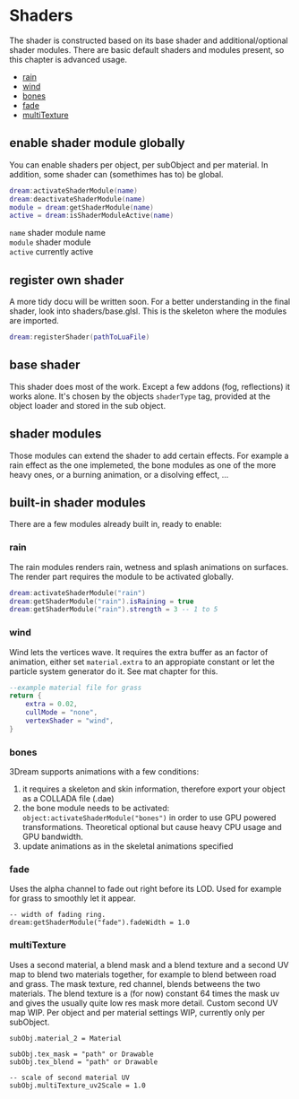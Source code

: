 # Shaders
The shader is constructed based on its base shader and additional/optional shader modules.
There are basic default shaders and modules present, so this chapter is advanced usage.

- [rain](#rain)
- [wind](#wind)
- [bones](#bones)
- [fade](#fade)
- [multiTexture](#multiTexture)

## enable shader module globally
You can enable shaders per object, per subObject and per material. In addition, some shader can (somethimes has to) be global.

```lua
dream:activateShaderModule(name)
dream:deactivateShaderModule(name)
module = dream:getShaderModule(name)
active = dream:isShaderModuleActive(name)
```
`name` shader module name  
`module` shader module  
`active` currently active  



## register own shader
A more tidy docu will be written soon.
For a better understanding in the final shader, look into shaders/base.glsl. This is the skeleton where the modules are imported.
```lua
dream:registerShader(pathToLuaFile)
```



## base shader
This shader does most of the work. Except a few addons (fog, reflections) it works alone.
It's chosen by the objects `shaderType` tag, provided at the object loader and stored in the sub object.

## shader modules
Those modules can extend the shader to add certain effects. For example a rain effect as the one implemeted, the bone modules as one of the more heavy ones, or a burning animation, or a disolving effect, ...



## built-in shader modules
There are a few modules already built in, ready to enable:

### rain
The rain modules renders rain, wetness and splash animations on surfaces.
The render part requires the module to be activated globally.
```lua
dream:activateShaderModule("rain")
dream:getShaderModule("rain").isRaining = true
dream:getShaderModule("rain").strength = 3 -- 1 to 5
```



### wind
Wind lets the vertices wave. It requires the extra buffer as an factor of animation, either set `material.extra` to an appropiate constant or let the particle system generator do it. See mat chapter for this.
```lua
--example material file for grass
return {
	extra = 0.02,
	cullMode = "none",
	vertexShader = "wind",
}
```



### bones
3Dream supports animations with a few conditions:
1. it requires a skeleton and skin information, therefore export your object as a COLLADA file (.dae)
2. the bone module needs to be activated: `object:activateShaderModule("bones")` in order to use GPU powered transformations. Theoretical optional but cause heavy CPU usage and GPU bandwidth.
3. update animations as in the skeletal animations specified



### fade
Uses the alpha channel to fade out right before its LOD. Used for example for grass to smoothly let it appear.
```
-- width of fading ring.
dream:getShaderModule("fade").fadeWidth = 1.0
```



### multiTexture
Uses a second material, a blend mask and a blend texture and a second UV map to blend two materials together, for example to blend between road and grass. 
The mask texture, red channel, blends betweens the two materials. 
The blend texture is a (for now) constant 64 times the mask uv and gives the usually quite low res mask more detail.
Custom second UV map WIP. 
Per object and per material settings WIP, currently only per subObject. 
```
subObj.material_2 = Material

subObj.tex_mask = "path" or Drawable
subObj.tex_blend = "path" or Drawable

-- scale of second material UV
subObj.multiTexture_uv2Scale = 1.0
```